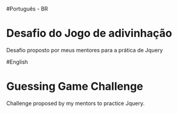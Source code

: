 #Português - BR

# Desafio do Jogo de adivinhação
Desafio proposto por meus mentores para a prática de Jquery


#English

# Guessing Game Challenge
Challenge proposed by my mentors to practice Jquery.
